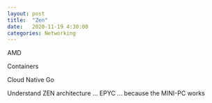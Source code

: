 ```yaml
---
layout: post
title:  "Zen"
date:   2020-11-19 4:30:00
categories: Networking
---
```


AMD

Containers

Cloud Native Go

Understand ZEN architecture ... EPYC ... because the MINI-PC works

